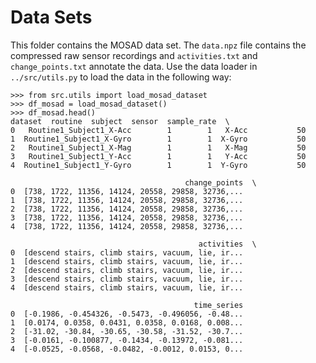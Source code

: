 # Data Sets
This folder contains the MOSAD data set. The `data.npz` file contains the compressed raw sensor recordings and `activities.txt` and `change_points.txt` annotate the data. Use the data loader in `../src/utils.py` to load the data in the following way:

```python3
>>> from src.utils import load_mosad_dataset
>>> df_mosad = load_mosad_dataset()
>>> df_mosad.head()
dataset  routine  subject  sensor  sample_rate  \
0   Routine1_Subject1_X-Acc        1        1   X-Acc           50   
1  Routine1_Subject1_X-Gyro        1        1  X-Gyro           50   
2   Routine1_Subject1_X-Mag        1        1   X-Mag           50   
3   Routine1_Subject1_Y-Acc        1        1   Y-Acc           50   
4  Routine1_Subject1_Y-Gyro        1        1  Y-Gyro           50   

                                       change_points  \
0  [738, 1722, 11356, 14124, 20558, 29858, 32736,...   
1  [738, 1722, 11356, 14124, 20558, 29858, 32736,...   
2  [738, 1722, 11356, 14124, 20558, 29858, 32736,...   
3  [738, 1722, 11356, 14124, 20558, 29858, 32736,...   
4  [738, 1722, 11356, 14124, 20558, 29858, 32736,...   

                                          activities  \
0  [descend stairs, climb stairs, vacuum, lie, ir...   
1  [descend stairs, climb stairs, vacuum, lie, ir...   
2  [descend stairs, climb stairs, vacuum, lie, ir...   
3  [descend stairs, climb stairs, vacuum, lie, ir...   
4  [descend stairs, climb stairs, vacuum, lie, ir...   

                                         time_series  
0  [-0.1986, -0.454326, -0.5473, -0.496056, -0.48...  
1  [0.0174, 0.0358, 0.0431, 0.0358, 0.0168, 0.008...  
2  [-31.02, -30.84, -30.65, -30.58, -31.52, -30.7...  
3  [-0.0161, -0.100877, -0.1434, -0.13972, -0.081...  
4  [-0.0525, -0.0568, -0.0482, -0.0012, 0.0153, 0...  
```